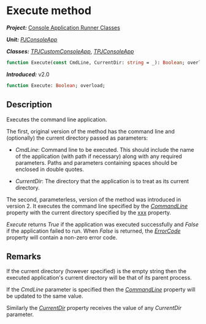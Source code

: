 # Execute method

***Project:*** [Console Application Runner Classes](../API.md)

***Unit:*** [_PJConsoleApp_](./PJConsoleApp.md)

***Classes:*** [_TPJCustomConsoleApp_](./TPJCustomConsoleApp.md), [_TPJConsoleApp_](./TPJConsoleApp.md)

```pascal
function Execute(const CmdLine, CurrentDir: string = _): Boolean; overload;
```

***Introduced:*** v2.0

```pascal
function Execute: Boolean; overload;
```

## Description

Executes the command line application.

The first, original version of the method has the command line and (optionally) the current directory passed as parameters:

* _CmdLine_: Command line to be executed. This should include the name of the application (with path if necessary) along with any required parameters. Paths and parameters containing spaces should be enclosed in double quotes.

* _CurrentDir_: The directory that the application is to treat as its current directory.

The second, parameterless, version of the method was introduced in version 2. It executes the command line specified by the [_CommandLine_](./TPJCustomConsoleApp-CommandLine.md) property with the current directory specified by the [xxx](TPJCustomConsoleApp-CurrentDir.md) property.

_Execute_ returns _True_ if the application was executed successfully and _False_ if the application failed to run. When _False_ is returned, the [_ErrorCode_](./TPJCustomConsoleApp-ErrorCode.md) property will contain a non-zero error code.

## Remarks

If the current directory (however specified) is the empty string then the executed application's current directory will be that of its parent process.

If the _CmdLine_ parameter is specified then the [_CommandLine_](TPJCustomConsoleApp-CommandLine.md) property will be updated to the same value.

Similarly the [_CurrentDir_](TPJCustomConsoleApp-CurrentDir.md) property receives the value of any _CurrentDir_ parameter.
